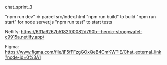 chat_sprint_3

"npm run dev" => parcel src/index.html
"npm run build" to build
"npm run start" for node server.js
"npm run test" to start tests

Netlify: https://631a6267b5182f00082d790b--heroic-stroopwafel-c9915a.netlify.app/

Figma: https://www.figma.com/file/jF5fFFzgGOxQeB4CmKWTiE/Chat_external_link?node-id=0%3A1

